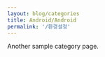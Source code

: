 ```yaml
---
layout: blog/categories
title: Android/Android
permalink: '/환경설정'
---
```


Another sample category page.
